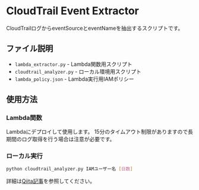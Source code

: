 # CloudTrail Event Extractor

CloudTrailログからeventSourceとeventNameを抽出するスクリプトです。

## ファイル説明

- `lambda_extractor.py` - Lambda関数用スクリプト
- `cloudtrail_analyzer.py` - ローカル環境用スクリプト
- `lambda_policy.json` - Lambda実行用IAMポリシー

## 使用方法

### Lambda関数

Lambdaにデプロイして使用します。
15分のタイムアウト制限がありますので長期間のログ取得を行う場合は注意が必要です。

### ローカル実行

```bash
python cloudtrail_analyzer.py IAMユーザー名 [日数]
```

詳細は[Qiita記事](https://qiita.com/enumura1/items/84b06be57edf28b549b4)を参照してください。
